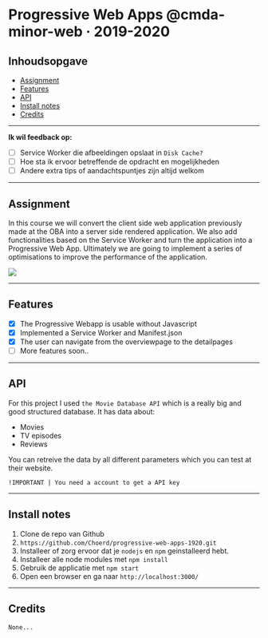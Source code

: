 # Progressive Web Apps @cmda-minor-web · 2019-2020


## Inhoudsopgave
* [Assignment](#Introduction)
* [Features](#Features)
* [API](#API)
* [Install notes](#Install-notes)
* [Credits](#Credits)

<hr>

**Ik wil feedback op:**  
* [ ] Service Worker die afbeeldingen opslaat in `Disk Cache?`
* [ ] Hoe sta ik ervoor betreffende de opdracht en mogelijkheden
* [ ] Andere extra tips of aandachtspuntjes zijn altijd welkom

<hr>

## Assignment
In this course we will convert the client side web application previously made at the OBA into a server side rendered application. We also add functionalities based on the Service Worker and turn the application into a Progressive Web App. Ultimately we are going to implement a series of optimisations to improve the performance of the application.

<img src="https://user-images.githubusercontent.com/45365598/77164871-71400c80-6ab1-11ea-850d-fe8e299b27f3.png">


<hr>

## Features
- [x] The Progressive Webapp is usable without Javascript
- [x] Implemented a Service Worker and Manifest.json
- [x] The user can navigate from the overviewpage to the detailpages
- [ ] More features soon..

<hr>

## API
For this project I used `the Movie Database API` which is a really big and good structured database. It has data about:
* Movies
* TV episodes
* Reviews  

You can retreive the data by all different parameters which you can test at their website.

`!IMPORTANT | You need a account to get a API key`

<hr>

## Install notes
1. Clone de repo van Github
2. `https://github.com/Choerd/progressive-web-apps-1920.git`
3. Installeer of zorg ervoor dat je `nodejs` en `npm` geinstalleerd hebt.
4. Installeer alle node modules met `npm install`
5. Gebruik de applicatie met `npm start`
6. Open een browser en ga naar `http://localhost:3000/`

<hr>

## Credits
`None...`